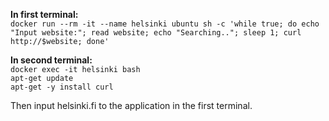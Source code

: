 **In first terminal:**  
`docker run --rm -it --name helsinki ubuntu sh -c 'while true; do echo "Input website:"; read website; echo "Searching.."; sleep 1; curl http://$website; done'`   
  
**In second terminal:**  
`docker exec -it helsinki bash`  
`apt-get update`  
`apt-get -y install curl`  
   
Then input helsinki.fi to the application in the first terminal.

